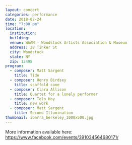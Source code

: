 ```yaml
---
layout: concert
categories: performance
date: 2018-02-24
time: "7:00 pm"
location:
  institution:
  building:
  venue: WAAM - Woodstock Artists Association & Museum
  address: 28 Tinker St
  city: Woodstock
  state: NY
  zip: 12498
program:
  - composer: Matt Sargent
    title: Tide
  - composer: Henry Birdsey
    title: scaffold cane
  - composer: Clara Allison
    title: Quartet for a lonely performer
  - composer: Telo Hoy
    title: new work
  - composer: Matt Sargent
    title: Second Illumination
thumbnail: ibarra_berkeley_1000x500.jpg
---
```


More information available here: <a href="https://www.facebook.com/events/391034564680171/" target="blank">https://www.facebook.com/events/391034564680171/ </a>

<!-- should we have a separate field for ticket sales and time -->

